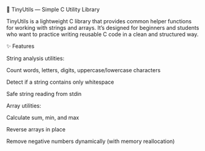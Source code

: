 🧩 TinyUtils — Simple C Utility Library

TinyUtils is a lightweight C library that provides common helper functions for working with strings and arrays.
It’s designed for beginners and students who want to practice writing reusable C code in a clean and structured way.

✨ Features

String analysis utilities:

Count words, letters, digits, uppercase/lowercase characters

Detect if a string contains only whitespace

Safe string reading from stdin

Array utilities:

Calculate sum, min, and max

Reverse arrays in place

Remove negative numbers dynamically (with memory reallocation)
